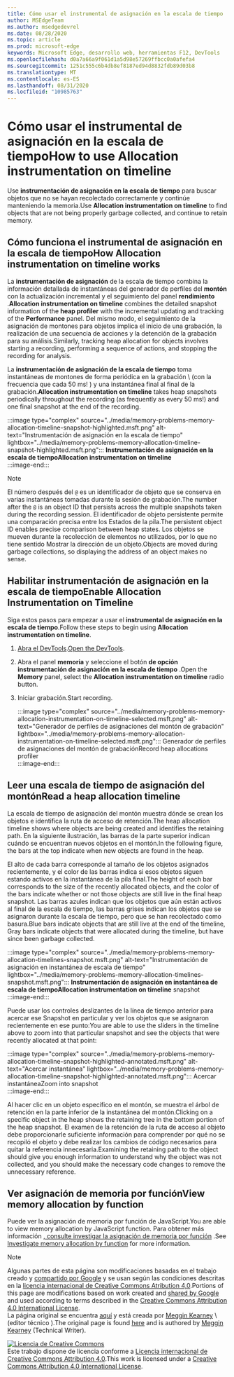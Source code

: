 ```yaml
---
title: Cómo usar el instrumental de asignación en la escala de tiempo
author: MSEdgeTeam
ms.author: msedgedevrel
ms.date: 08/28/2020
ms.topic: article
ms.prod: microsoft-edge
keywords: Microsoft Edge, desarrollo web, herramientas F12, DevTools
ms.openlocfilehash: d0a7a66a9f061d1a5d98e57269ffbcc0a0afefa4
ms.sourcegitcommit: 1251c555c6b4db8ef8187ed94d8832fdb89d03b8
ms.translationtype: MT
ms.contentlocale: es-ES
ms.lasthandoff: 08/31/2020
ms.locfileid: "10985763"
---
```

<!-- Copyright Meggin Kearney 

   Licensed under the Apache License, Version 2.0 (the "License");
   you may not use this file except in compliance with the License.
   You may obtain a copy of the License at

       https://www.apache.org/licenses/LICENSE-2.0

   Unless required by applicable law or agreed to in writing, software
   distributed under the License is distributed on an "AS IS" BASIS,
   WITHOUT WARRANTIES OR CONDITIONS OF ANY KIND, either express or implied.
   See the License for the specific language governing permissions and
   limitations under the License. -->





# <span data-ttu-id="262ea-103">Cómo usar el instrumental de asignación en la escala de tiempo</span><span class="sxs-lookup"><span data-stu-id="262ea-103">How to use Allocation instrumentation on timeline</span></span>  



<span data-ttu-id="262ea-104">Use **instrumentación de asignación en la escala de tiempo** para buscar objetos que no se hayan recolectado correctamente y continúe manteniendo la memoria.</span><span class="sxs-lookup"><span data-stu-id="262ea-104">Use **Allocation instrumentation on timeline** to find objects that are not being properly garbage collected, and continue to retain memory.</span></span>  

## <span data-ttu-id="262ea-105">Cómo funciona el instrumental de asignación en la escala de tiempo</span><span class="sxs-lookup"><span data-stu-id="262ea-105">How Allocation instrumentation on timeline works</span></span>  

<span data-ttu-id="262ea-106">La **instrumentación de asignación** de la escala de tiempo combina la información detallada de instantáneas del generador de perfiles del **montón** con la actualización incremental y el seguimiento del panel **rendimiento** .</span><span class="sxs-lookup"><span data-stu-id="262ea-106">**Allocation instrumentation on timeline** combines the detailed snapshot information of the **heap profiler** with the incremental updating and tracking of the **Performance** panel.</span></span>  <span data-ttu-id="262ea-107">Del mismo modo, el seguimiento de la asignación de montones para objetos implica el inicio de una grabación, la realización de una secuencia de acciones y la detención de la grabación para su análisis.</span><span class="sxs-lookup"><span data-stu-id="262ea-107">Similarly, tracking heap allocation for objects involves starting a recording, performing a sequence of actions, and stopping the recording for analysis.</span></span>  

<!--todo: add profile memory problems (heap profiler) section when available  -->  
<!--todo: add profile evaluate performance (Performance panel) section when available  -->  

<span data-ttu-id="262ea-108">La **instrumentación de asignación de la escala de tiempo** toma instantáneas de montones de forma periódica en la grabación \ (con la frecuencia que cada 50 ms! \) y una instantánea final al final de la grabación.</span><span class="sxs-lookup"><span data-stu-id="262ea-108">**Allocation instrumentation on timeline** takes heap snapshots periodically throughout the recording \(as frequently as every 50 ms!\) and one final snapshot at the end of the recording.</span></span>  

:::image type="complex" source="../media/memory-problems-memory-allocation-timeline-snapshot-highlighted.msft.png" alt-text="Instrumentación de asignación en la escala de tiempo" lightbox="../media/memory-problems-memory-allocation-timeline-snapshot-highlighted.msft.png":::
   **<span data-ttu-id="262ea-110">Instrumentación de asignación en la escala de tiempo</span><span class="sxs-lookup"><span data-stu-id="262ea-110">Allocation instrumentation on timeline</span></span>**  
:::image-end:::  

> [!NOTE]
> <span data-ttu-id="262ea-111">El número después del `@` es un identificador de objeto que se conserva en varias instantáneas tomadas durante la sesión de grabación.</span><span class="sxs-lookup"><span data-stu-id="262ea-111">The number after the `@` is an object ID that persists across the multiple snapshots taken during the recording session.</span></span>  <span data-ttu-id="262ea-112">El identificador de objeto persistente permite una comparación precisa entre los Estados de la pila.</span><span class="sxs-lookup"><span data-stu-id="262ea-112">The persistent object ID enables precise comparison between heap states.</span></span>  <span data-ttu-id="262ea-113">Los objetos se mueven durante la recolección de elementos no utilizados, por lo que no tiene sentido Mostrar la dirección de un objeto.</span><span class="sxs-lookup"><span data-stu-id="262ea-113">Objects are moved during garbage collections, so displaying the address of an object makes no sense.</span></span>  

## <span data-ttu-id="262ea-114">Habilitar instrumentación de asignación en la escala de tiempo</span><span class="sxs-lookup"><span data-stu-id="262ea-114">Enable Allocation Instrumentation on Timeline</span></span>  

<span data-ttu-id="262ea-115">Siga estos pasos para empezar a usar el **instrumental de asignación en la escala de tiempo**.</span><span class="sxs-lookup"><span data-stu-id="262ea-115">Follow these steps to begin using **Allocation instrumentation on timeline**.</span></span>  

1.  <span data-ttu-id="262ea-116">[Abra el DevTools][DevtoolsOpenIndex].</span><span class="sxs-lookup"><span data-stu-id="262ea-116">[Open the DevTools][DevtoolsOpenIndex].</span></span>  
1.  <span data-ttu-id="262ea-117">Abra el panel **memoria** y seleccione el botón **de opción instrumentación de asignación en la escala de tiempo** .</span><span class="sxs-lookup"><span data-stu-id="262ea-117">Open the **Memory** panel, select the **Allocation instrumentation on timeline** radio button.</span></span>  
1.  <span data-ttu-id="262ea-118">Iniciar grabación.</span><span class="sxs-lookup"><span data-stu-id="262ea-118">Start recording.</span></span>  
    
    :::image type="complex" source="../media/memory-problems-memory-allocation-instrumentation-on-timeline-selected.msft.png" alt-text="Generador de perfiles de asignaciones del montón de grabación" lightbox="../media/memory-problems-memory-allocation-instrumentation-on-timeline-selected.msft.png":::
       <span data-ttu-id="262ea-120">Generador de perfiles de asignaciones del montón de grabación</span><span class="sxs-lookup"><span data-stu-id="262ea-120">Record heap allocations profiler</span></span>  
    :::image-end:::  
    
## <span data-ttu-id="262ea-121">Leer una escala de tiempo de asignación del montón</span><span class="sxs-lookup"><span data-stu-id="262ea-121">Read a heap allocation timeline</span></span>  

<span data-ttu-id="262ea-122">La escala de tiempo de asignación del montón muestra dónde se crean los objetos e identifica la ruta de acceso de retención.</span><span class="sxs-lookup"><span data-stu-id="262ea-122">The heap allocation timeline shows where objects are being created and identifies the retaining path.</span></span>  <span data-ttu-id="262ea-123">En la siguiente ilustración, las barras de la parte superior indican cuándo se encuentran nuevos objetos en el montón.</span><span class="sxs-lookup"><span data-stu-id="262ea-123">In the following figure, the bars at the top indicate when new objects are found in the heap.</span></span>  

<span data-ttu-id="262ea-124">El alto de cada barra corresponde al tamaño de los objetos asignados recientemente, y el color de las barras indica si esos objetos siguen estando activos en la instantánea de la pila final.</span><span class="sxs-lookup"><span data-stu-id="262ea-124">The height of each bar corresponds to the size of the recently allocated objects, and the color of the bars indicate whether or not those objects are still live in the final heap snapshot.</span></span>  <span data-ttu-id="262ea-125">Las barras azules indican que los objetos que aún están activos al final de la escala de tiempo, las barras grises indican los objetos que se asignaron durante la escala de tiempo, pero que se han recolectado como basura.</span><span class="sxs-lookup"><span data-stu-id="262ea-125">Blue bars indicate objects that are still live at the end of the timeline, Gray bars indicate objects that were allocated during the timeline, but have since been garbage collected.</span></span>  

:::image type="complex" source="../media/memory-problems-memory-allocation-timelines-snapshot.msft.png" alt-text="Instrumentación de asignación en instantánea de escala de tiempo" lightbox="../media/memory-problems-memory-allocation-timelines-snapshot.msft.png":::
   <span data-ttu-id="262ea-127">**Instrumentación de asignación en instantánea de escala de tiempo**</span><span class="sxs-lookup"><span data-stu-id="262ea-127">**Allocation instrumentation on timeline** snapshot</span></span>  
:::image-end:::  

<!--In the following figure, an action was performed 3 times.  The sample program caches five objects, so the last five blue bars are expected.  But the left-most blue bar indicates a potential problem.  -->  
<!--todo: redo figure 4 with multiple click actions  -->  

<span data-ttu-id="262ea-128">Puede usar los controles deslizantes de la línea de tiempo anterior para acercar ese Snapshot en particular y ver los objetos que se asignaron recientemente en ese punto:</span><span class="sxs-lookup"><span data-stu-id="262ea-128">You are able to use the sliders in the timeline above to zoom into that particular snapshot and see the objects that were recently allocated at that point:</span></span>  

:::image type="complex" source="../media/memory-problems-memory-allocation-timeline-snapshot-highlighted-annotated.msft.png" alt-text="Acercar instantánea" lightbox="../media/memory-problems-memory-allocation-timeline-snapshot-highlighted-annotated.msft.png":::
   <span data-ttu-id="262ea-130">Acercar instantánea</span><span class="sxs-lookup"><span data-stu-id="262ea-130">Zoom into snapshot</span></span>  
:::image-end:::  

<span data-ttu-id="262ea-131">Al hacer clic en un objeto específico en el montón, se muestra el árbol de retención en la parte inferior de la instantánea del montón.</span><span class="sxs-lookup"><span data-stu-id="262ea-131">Clicking on a specific object in the heap shows the retaining tree in the bottom portion of the heap snapshot.</span></span>  <span data-ttu-id="262ea-132">El examen de la retención de la ruta de acceso al objeto debe proporcionarle suficiente información para comprender por qué no se recopiló el objeto y debe realizar los cambios de código necesarios para quitar la referencia innecesaria.</span><span class="sxs-lookup"><span data-stu-id="262ea-132">Examining the retaining path to the object should give you enough information to understand why the object was not collected, and you should make the necessary code changes to remove the unnecessary reference.</span></span>  

## <span data-ttu-id="262ea-133">Ver asignación de memoria por función</span><span class="sxs-lookup"><span data-stu-id="262ea-133">View memory allocation by function</span></span>   

<span data-ttu-id="262ea-134">Puede ver la asignación de memoria por función de JavaScript.</span><span class="sxs-lookup"><span data-stu-id="262ea-134">You are able to view memory allocation by JavaScript function.</span></span>  <span data-ttu-id="262ea-135">Para obtener más información [, consulte investigar la asignación de memoria por función][DevtoolsMemoryProblemsIndexInvestigateMemoryAllocationFunction] .</span><span class="sxs-lookup"><span data-stu-id="262ea-135">See [Investigate memory allocation by function][DevtoolsMemoryProblemsIndexInvestigateMemoryAllocationFunction] for more information.</span></span>  

<!--
## Feedback   


-->  

<!-- links -->  

[DevToolsOpenIndex]: ../open.md "Abrir Microsoft Edge (cromo) DevTools | Microsoft docs"
[DevtoolsMemoryProblemsIndexInvestigateMemoryAllocationFunction]: ./index.md#investigate-memory-allocation-by-function "Investigar la asignación de memoria por función: corrección de problemas de memoria | Microsoft docs"  

<!--[HeapProfiler]: ./heap-snapshots.md "How to Record Heap Snapshots"  -->  
<!--[PerformancePanel]: ../profile/evaluate-performance/timeline-tool ""  -->  

[MicrosoftEdgeChannel]: https://www.microsoftedgeinsider.com/download "Descargar un canal de Microsoft Edge"  

> [!NOTE]
> <span data-ttu-id="262ea-139">Algunas partes de esta página son modificaciones basadas en el trabajo creado y [compartido por Google][GoogleSitePolicies] y se usan según las condiciones descritas en la [licencia internacional de Creative Commons Atribution 4,0][CCA4IL].</span><span class="sxs-lookup"><span data-stu-id="262ea-139">Portions of this page are modifications based on work created and [shared by Google][GoogleSitePolicies] and used according to terms described in the [Creative Commons Attribution 4.0 International License][CCA4IL].</span></span>  
> <span data-ttu-id="262ea-140">La página original se encuentra [aquí](https://developers.google.com/web/tools/chrome-devtools/memory-problems/allocation-profiler) y está creada por [Meggin Kearney][MegginKearney] \ (editor técnico \).</span><span class="sxs-lookup"><span data-stu-id="262ea-140">The original page is found [here](https://developers.google.com/web/tools/chrome-devtools/memory-problems/allocation-profiler) and is authored by [Meggin Kearney][MegginKearney] \(Technical Writer\).</span></span>  

[![Licencia de Creative Commons][CCby4Image]][CCA4IL]  
<span data-ttu-id="262ea-142">Este trabajo dispone de licencia conforme a [Licencia internacional de Creative Commons Attribution 4.0][CCA4IL].</span><span class="sxs-lookup"><span data-stu-id="262ea-142">This work is licensed under a [Creative Commons Attribution 4.0 International License][CCA4IL].</span></span>  

[CCA4IL]: https://creativecommons.org/licenses/by/4.0  
[CCby4Image]: https://i.creativecommons.org/l/by/4.0/88x31.png  
[GoogleSitePolicies]: https://developers.google.com/terms/site-policies  
[KayceBasques]: https://developers.google.com/web/resources/contributors/kaycebasques  
[MegginKearney]: https://developers.google.com/web/resources/contributors/megginkearney  

